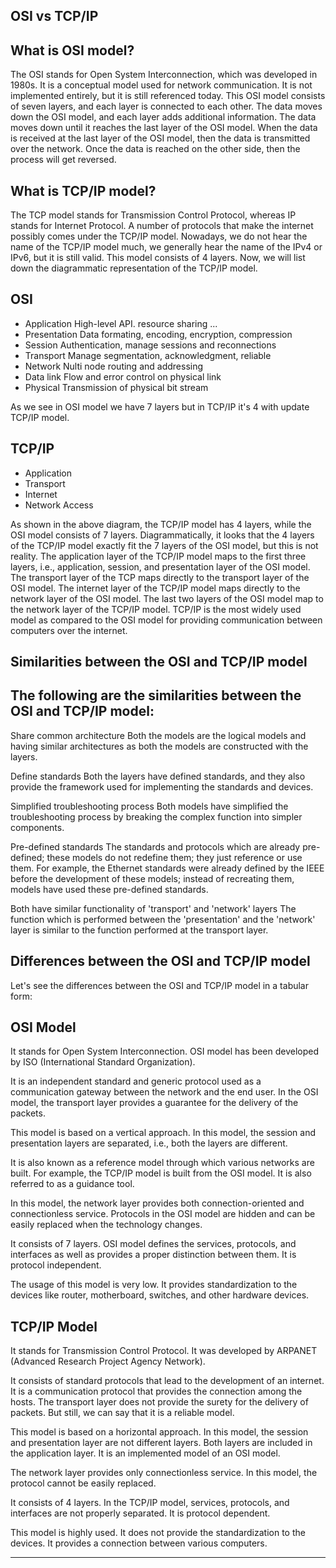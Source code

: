 ## OSI vs TCP/IP
## What is OSI model?

The OSI stands for Open System Interconnection, which was developed in 1980s. It is a conceptual model used for network communication. It is not implemented entirely, but it is still referenced today. This OSI model consists of seven layers, and each layer is connected to each other. The data moves down the OSI model, and each layer adds additional information. The data moves down until it reaches the last layer of the OSI model. When the data is received at the last layer of the OSI model, then the data is transmitted over the network. Once the data is reached on the other side, then the process will get reversed.

## What is TCP/IP model?

The TCP model stands for Transmission Control Protocol, whereas IP stands for Internet Protocol. A number of protocols that make the internet possibly comes under the TCP/IP model. Nowadays, we do not hear the name of the TCP/IP model much, we generally hear the name of the IPv4 or IPv6, but it is still valid. This model consists of 4 layers. Now, we will list down the diagrammatic representation of the TCP/IP model.
## OSI
- Application
High-level API. resource sharing ... 
- Presentation 
Data formating, encoding, encryption, compression 
- Session
Authentication, manage sessions and reconnections
- Transport
Manage segmentation, acknowledgment, reliable 
- Network
Nulti node routing and addressing 
- Data link
Flow and error control on physical link
- Physical 
Transmission of physical bit stream 

As we see in OSI model we have 7 layers but in TCP/IP it's 4 with update TCP/IP model. 
## TCP/IP
- Application 
- Transport 
- Internet
- Network Access 


As shown in the above diagram, the TCP/IP model has 4 layers, while the OSI model consists of 7 layers. Diagrammatically, it looks that the 4 layers of the TCP/IP model exactly fit the 7 layers of the OSI model, but this is not reality. The application layer of the TCP/IP model maps to the first three layers, i.e., application, session, and presentation layer of the OSI model. The transport layer of the TCP maps directly to the transport layer of the OSI model. The internet layer of the TCP/IP model maps directly to the network layer of the OSI model. The last two layers of the OSI model map to the network layer of the TCP/IP model. TCP/IP is the most widely used model as compared to the OSI model for providing communication between computers over the internet.

## Similarities between the OSI and TCP/IP model

## The following are the similarities between the OSI and TCP/IP model:

Share common architecture
Both the models are the logical models and having similar architectures as both the models are constructed with the layers.

Define standards
Both the layers have defined standards, and they also provide the framework used for implementing the standards and devices.

Simplified troubleshooting process
Both models have simplified the troubleshooting process by breaking the complex function into simpler components.

Pre-defined standards
The standards and protocols which are already pre-defined; these models do not redefine them; they just reference or use them. For example, the Ethernet standards were already defined by the IEEE before the development of these models; instead of recreating them, models have used these pre-defined standards.

Both have similar functionality of 'transport' and 'network' layers
The function which is performed between the 'presentation' and the 'network' layer is similar to the function performed at the transport layer.

## Differences between the OSI and TCP/IP model
Let's see the differences between the OSI and TCP/IP model in a tabular form:

## OSI Model
It stands for Open System Interconnection.
OSI model has been developed by ISO (International Standard Organization).

It is an independent standard and generic protocol used as a communication gateway between the network and the end user.
In the OSI model, the transport layer provides a guarantee for the delivery of the packets.

This model is based on a vertical approach.
In this model, the session and presentation layers are separated, i.e., both the layers are different.

It is also known as a reference model through which various networks are built. For example, the TCP/IP model is built from the OSI model. It is also referred to as a guidance tool.

In this model, the network layer provides both connection-oriented and connectionless service.
Protocols in the OSI model are hidden and can be easily replaced when the technology changes.

It consists of 7 layers.
OSI model defines the services, protocols, and interfaces as well as provides a proper distinction between them. It is protocol independent.

The usage of this model is very low.
It provides standardization to the devices like router, motherboard, switches, and other hardware devices.

## TCP/IP Model
It stands for Transmission Control Protocol.
It was developed by ARPANET (Advanced Research Project Agency Network).

It consists of standard protocols that lead to the development of an internet. It is a communication protocol that provides the connection among the hosts.
The transport layer does not provide the surety for the delivery of packets. But still, we can say that it is a reliable model.

This model is based on a horizontal approach.
In this model, the session and presentation layer are not different layers. Both layers are included in the application layer.
It is an implemented model of an OSI model.

The network layer provides only connectionless service.
In this model, the protocol cannot be easily replaced.

It consists of 4 layers.
In the TCP/IP model, services, protocols, and interfaces are not properly separated. It is protocol dependent.

This model is highly used.
It does not provide the standardization to the devices. It provides a connection between various computers.

____________________________________________________________________________________________________________

